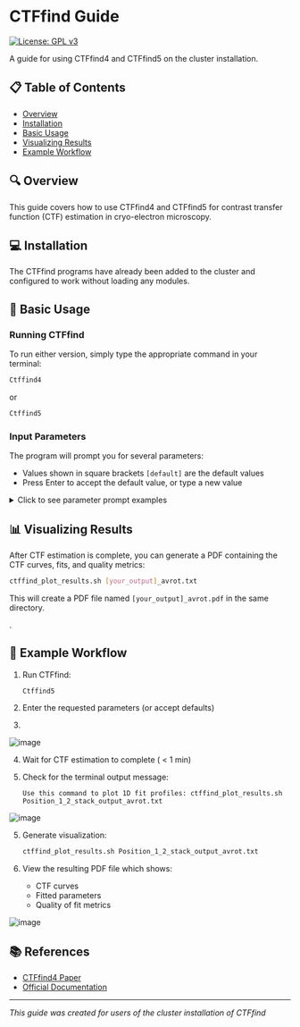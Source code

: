 # CTFfind Guide

[![License: GPL v3](https://img.shields.io/badge/License-GPLv3-blue.svg)](https://www.gnu.org/licenses/gpl-3.0)

A guide for using CTFfind4 and CTFfind5 on the cluster installation.

## 📋 Table of Contents

- [Overview](#-overview)
- [Installation](#-installation)
- [Basic Usage](#-basic-usage)
- [Visualizing Results](#-visualizing-results)
- [Example Workflow](#-example-workflow)

## 🔍 Overview

This guide covers how to use CTFfind4 and CTFfind5 for contrast transfer function (CTF) estimation in cryo-electron microscopy.

## 💻 Installation

The CTFfind programs have already been added to the cluster and configured to work without loading any modules.

## 🚀 Basic Usage

### Running CTFfind

To run either version, simply type the appropriate command in your terminal:

```bash
Ctffind4
```

or

```bash
Ctffind5
```

### Input Parameters

The program will prompt you for several parameters:

- Values shown in square brackets `[default]` are the default values
- Press Enter to accept the default value, or type a new value

<details>
<summary>Click to see parameter prompt examples</summary>

```
Input image file path: [input.mrc]
Output file path: [your_output].mrc
Pixel size (Å): [1.0]
Voltage (kV): [300.0]
Spherical aberration (mm): [2.7]
Amplitude contrast: [0.1]
Size of power spectrum to compute (pixels): [512]
Minimum resolution (Å): [30.0]
Maximum resolution (Å): [5.0]
Minimum defocus value (Å): [5000.0]
Maximum defocus value (Å): [50000.0]
Defocus search step (Å): [500.0]
```

</details>

## 📊 Visualizing Results

After CTF estimation is complete, you can generate a PDF containing the CTF curves, fits, and quality metrics:

```bash
ctffind_plot_results.sh [your_output]_avrot.txt
```

This will create a PDF file named `[your_output]_avrot.pdf` in the same directory.

.

## 📝 Example Workflow

1. Run CTFfind:
   ```bash
   Ctffind5
   ```

2. Enter the requested parameters (or accept defaults)
3. 
![image](https://github.com/user-attachments/assets/839085c4-209e-478c-9d9f-dd6d900357c6)

4. Wait for CTF estimation to complete ( < 1 min)
   
5. Check for the terminal output message:
   ```
   Use this command to plot 1D fit profiles: ctffind_plot_results.sh Position_1_2_stack_output_avrot.txt
   ```
![image](https://github.com/user-attachments/assets/82670a44-e7ce-400e-a1fc-856b9b8620f0)

5. Generate visualization:
   ```bash
   ctffind_plot_results.sh Position_1_2_stack_output_avrot.txt
   ```

6. View the resulting PDF file which shows:
   - CTF curves
   - Fitted parameters
   - Quality of fit metrics

![image](https://github.com/user-attachments/assets/2a0fe33f-9717-43ae-bf0f-f65a26a67a3e)


## 📚 References

- [CTFfind4 Paper](https://doi.org/10.1016/j.jsb.2015.08.008)
- [Official Documentation](https://grigoriefflab.umassmed.edu/ctffind4)

---

*This guide was created for users of the cluster installation of CTFfind*
